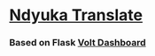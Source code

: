 # [Ndyuka Translate](https://djk-translate.azurewebsites.net/)

### Based on Flask [Volt Dashboard](https://appseed.us/generator/volt-dashboard/)
